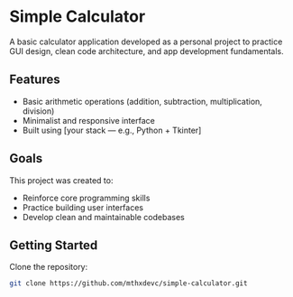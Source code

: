 # Simple Calculator

A basic calculator application developed as a personal project to practice GUI design, clean code architecture, and app development fundamentals.

## Features

- Basic arithmetic operations (addition, subtraction, multiplication, division)
- Minimalist and responsive interface
- Built using [your stack — e.g., Python + Tkinter]

## Goals

This project was created to:
- Reinforce core programming skills
- Practice building user interfaces
- Develop clean and maintainable codebases

## Getting Started

Clone the repository:

```bash
git clone https://github.com/mthxdevc/simple-calculator.git
